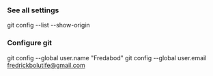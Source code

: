 ### See all settings
git config --list --show-origin

### Configure git
git config --global user.name "Fredabod"
git config --global user.email fredrickbolutife@gmail.com